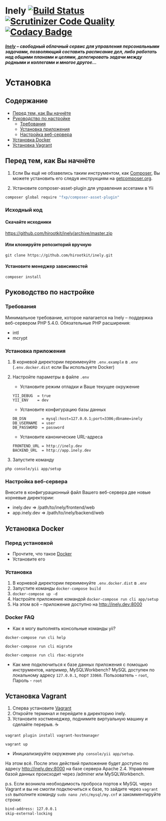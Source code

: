 # Inely [![Build Status](https://scrutinizer-ci.com/g/Exoticness/madeasy/badges/build.png?b=master)](https://scrutinizer-ci.com/g/Exoticness/madeasy/build-status/master) [![Scrutinizer Code Quality](https://scrutinizer-ci.com/g/hirootkit/inely/badges/quality-score.png?b=master)](https://scrutinizer-ci.com/g/hirootkit/inely/?branch=master) [![Codacy Badge](https://img.shields.io/badge/codacy-B-brightgreen.svg)](https://www.codacy.com/app/roof1rst/list)

##### [Inely](http://www.inely.ru) – свободный облачный сервис для управления персональными задачами, позволяющий составить расписание дел, либо работать над общими планами и целями, делегировать задачи между родными и коллегами и многое другое...

# Установка

## Содержание
- [Перед тем, как Вы начнёте](#)
- [Руководство по настройке](#)
    - [Требования](#)
    - [Установка приложения](#)
    - [Настройка веб-сервера](#)
- [Установка Docker](#)
- [Установка Vagrant](#)

## Перед тем, как Вы начнёте
1. Если Вы ещё не обзавелись таким инструментом, как [Composer](http://getcomposer.org/), Вы можете установить его следуя инструкциям
на [getcomposer.org](http://getcomposer.org/doc/00-intro.md#installation-nix).

2. Установите composer-asset-plugin для управления ассетами в Yii
```bash
composer global require "fxp/composer-asset-plugin"
```

### Исходный код
#### Скачайте исходники
https://github.com/hirootkit/inely/archive/master.zip

#### Или клонируйте репозиторий вручную
```
git clone https://github.com/hirootkit/inely.git
```
#### Установите менеджер зависимостей
```
composer install
```

## Руководство по настройке
### Требования
Минимальное требование, которое налагается на Inely – поддержка веб-сервером PHP 5.4.0.
Обязательные PHP расширения:
- intl
- mcrypt

### Установка приложения
1. В корневой директории переименуйте `.env.example` в `.env` (``.env.docker.dist`` если Вы используете Docker)
2. Настройте параметры в файле `.env`
    - Установите режим отладки и Ваше текущее окружение
    ```
    YII_DEBUG  = true
    YII_ENV    = dev
    ```
    - Установите конфигурацию базы данных
    ```
    DB_DSN       = mysql:host=127.0.0.1;port=3306;dbname=inely
    DB_USERNAME  = user
    DB_PASSWORD  = password
    ```

    - Установите канонические URL-адреса
    ```
    FRONTEND_URL = http://inely.dev
    BACKEND_URL  = http://app.inely.dev
    ```

3. Запустите команду
```
php console/yii app/setup
```

### Настройка веб-сервера
Внесите в конфигурационный файл Вашего веб-сервера две новые корневые директории:
- inely.dev     => /path/to/inely/frontend/web
- app.inely.dev => /path/to/inely/backend/web

## Установка Docker
### Перед установкой
 - Прочтите, что такое [Docker](https://www.docker.com)
 - Установите его

### Установка
1. В корневой директории переименуйте ``.env.docker.dist`` в `.env`
2. Запустите команды ``docker-compose build``
3. ``docker-compose up -d``
4. Настройте приложение командой ``docker-compose run cli app/setup``
5. На этом всё – приложение доступно на http://inely.dev:8000

### Docker FAQ
- Как я могу выполнять консольные команды yii?

``docker-compose run cli help``

``docker-compose run cli migrate``

``docker-compose run cli rbac-migrate``

- Как мне подключиться к базе данных приложения с помощью инструментов, например, MySQLWorkbench?
MySQL доступен по локальному адресу ``127.0.0.1``, порт ``33060``. Пользователь - `root`, Пароль - `root`

## Установка Vagrant
1. Сперва установите [Vagrant](https://www.vagrantup.com/)
2. Откройте терминал и перейдите в директорию inely.
3. Установите хостменеджер, поднимите виртуальную машину и сделайте перерыв. :coffee:

``vagrant plugin install vagrant-hostmanager``

``vagrant up``

- Инициализируйте окружение ```php console/yii app/setup```.

На этом всё. После этих действий приложение будет доступно по адресу http://inely.dev:8000 на базе сервера Apache 2.4. Управление базой данных происходит через /adminer или MySQLWorkbench.

p.s. Если возникла необходимость проброса портов к MySQL через Vagrant и вы не смогли подключиться к базе, то зайдите через ```vagrant ssh``` выполните команду ```sudo nano /etc/mysql/my.cnf``` и закомментируйте строки:
```bash
bind-address: 127.0.0.1
skip-external-locking
```
